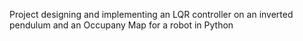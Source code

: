 Project designing and implementing an LQR controller on an inverted pendulum and an Occupany Map for a robot in Python
